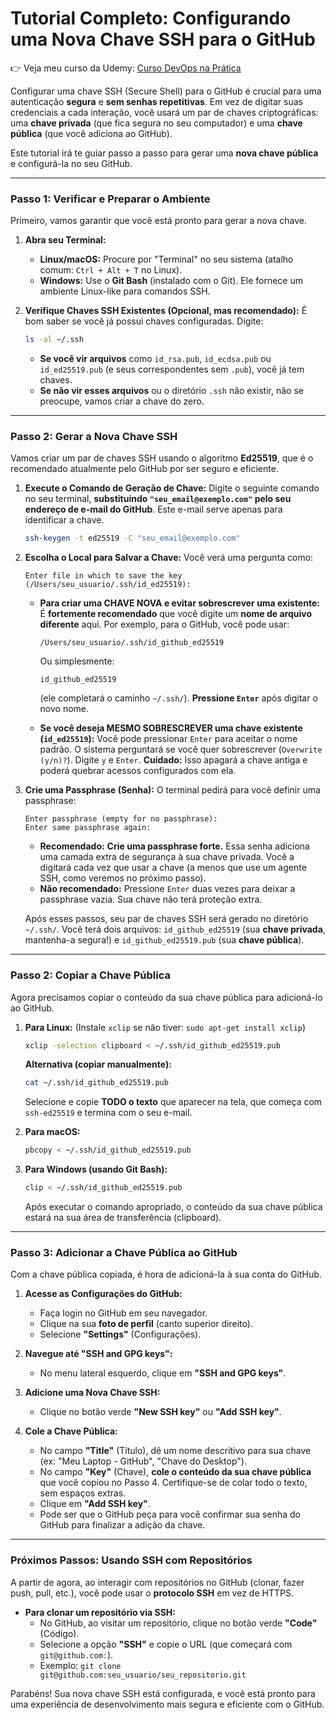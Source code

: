 # Tutorial Completo: Configurando uma Nova Chave SSH para o GitHub

👉 Veja meu curso da Udemy: [Curso DevOps na Prática](https://devopsautomation.com.br/go/udemy-cupom)

Configurar uma chave SSH (Secure Shell) para o GitHub é crucial para uma autenticação **segura** e **sem senhas repetitivas**. Em vez de digitar suas credenciais a cada interação, você usará um par de chaves criptográficas: uma **chave privada** (que fica segura no seu computador) e uma **chave pública** (que você adiciona ao GitHub).

Este tutorial irá te guiar passo a passo para gerar uma **nova chave pública** e configurá-la no seu GitHub.

-----

### Passo 1: Verificar e Preparar o Ambiente

Primeiro, vamos garantir que você está pronto para gerar a nova chave.

1.  **Abra seu Terminal:**

      * **Linux/macOS:** Procure por "Terminal" no seu sistema (atalho comum: `Ctrl + Alt + T` no Linux).
      * **Windows:** Use o **Git Bash** (instalado com o Git). Ele fornece um ambiente Linux-like para comandos SSH.

2.  **Verifique Chaves SSH Existentes (Opcional, mas recomendado):**
    É bom saber se você já possui chaves configuradas. Digite:

    ```bash
    ls -al ~/.ssh
    ```

      * **Se você vir arquivos** como `id_rsa.pub`, `id_ecdsa.pub` ou `id_ed25519.pub` (e seus correspondentes sem `.pub`), você já tem chaves.
      * **Se não vir esses arquivos** ou o diretório `.ssh` não existir, não se preocupe, vamos criar a chave do zero.

-----

### Passo 2: Gerar a Nova Chave SSH

Vamos criar um par de chaves SSH usando o algoritmo **Ed25519**, que é o recomendado atualmente pelo GitHub por ser seguro e eficiente.

1.  **Execute o Comando de Geração de Chave:**
    Digite o seguinte comando no seu terminal, **substituindo `"seu_email@exemplo.com"` pelo seu endereço de e-mail do GitHub**. Este e-mail serve apenas para identificar a chave.

    ```bash
    ssh-keygen -t ed25519 -C "seu_email@exemplo.com"
    ```

2.  **Escolha o Local para Salvar a Chave:**
    Você verá uma pergunta como:

    ```
    Enter file in which to save the key (/Users/seu_usuario/.ssh/id_ed25519):
    ```

      * **Para criar uma CHAVE NOVA e evitar sobrescrever uma existente:**
        É **fortemente recomendado** que você digite um **nome de arquivo diferente** aqui. Por exemplo, para o GitHub, você pode usar:

        ```
        /Users/seu_usuario/.ssh/id_github_ed25519
        ```

        Ou simplesmente:

        ```
        id_github_ed25519
        ```

        (ele completará o caminho `~/.ssh/`). **Pressione `Enter`** após digitar o novo nome.

      * **Se você deseja MESMO SOBRESCREVER uma chave existente (`id_ed25519`):**
        Você pode pressionar `Enter` para aceitar o nome padrão. O sistema perguntará se você quer sobrescrever (`Overwrite (y/n)?`). Digite `y` e `Enter`. **Cuidado:** Isso apagará a chave antiga e poderá quebrar acessos configurados com ela.

3.  **Crie uma Passphrase (Senha):**
    O terminal pedirá para você definir uma passphrase:

    ```
    Enter passphrase (empty for no passphrase):
    Enter same passphrase again:
    ```

      * **Recomendado:** **Crie uma passphrase forte.** Essa senha adiciona uma camada extra de segurança à sua chave privada. Você a digitará cada vez que usar a chave (a menos que use um agente SSH, como veremos no próximo passo).
      * **Não recomendado:** Pressione `Enter` duas vezes para deixar a passphrase vazia. Sua chave não terá proteção extra.

    Após esses passos, seu par de chaves SSH será gerado no diretório `~/.ssh/`. Você terá dois arquivos: `id_github_ed25519` (sua **chave privada**, mantenha-a segura\!) e `id_github_ed25519.pub` (sua **chave pública**).

-----

### Passo 2: Copiar a Chave Pública

Agora precisamos copiar o conteúdo da sua chave pública para adicioná-lo ao GitHub.

1.  **Para Linux:**
    (Instale `xclip` se não tiver: `sudo apt-get install xclip`)

    ```bash
    xclip -selection clipboard < ~/.ssh/id_github_ed25519.pub
    ```

    **Alternativa (copiar manualmente):**

    ```bash
    cat ~/.ssh/id_github_ed25519.pub
    ```

    Selecione e copie **TODO o texto** que aparecer na tela, que começa com `ssh-ed25519` e termina com o seu e-mail.

2.  **Para macOS:**

    ```bash
    pbcopy < ~/.ssh/id_github_ed25519.pub
    ```

3.  **Para Windows (usando Git Bash):**

    ```bash
    clip < ~/.ssh/id_github_ed25519.pub
    ```

    Após executar o comando apropriado, o conteúdo da sua chave pública estará na sua área de transferência (clipboard).

-----

### Passo 3: Adicionar a Chave Pública ao GitHub

Com a chave pública copiada, é hora de adicioná-la à sua conta do GitHub.

1.  **Acesse as Configurações do GitHub:**

      * Faça login no GitHub em seu navegador.
      * Clique na sua **foto de perfil** (canto superior direito).
      * Selecione **"Settings"** (Configurações).

2.  **Navegue até "SSH and GPG keys":**

      * No menu lateral esquerdo, clique em **"SSH and GPG keys"**.

3.  **Adicione uma Nova Chave SSH:**

      * Clique no botão verde **"New SSH key"** ou **"Add SSH key"**.

4.  **Cole a Chave Pública:**

      * No campo **"Title"** (Título), dê um nome descritivo para sua chave (ex: "Meu Laptop - GitHub", "Chave do Desktop").
      * No campo **"Key"** (Chave), **cole o conteúdo da sua chave pública** que você copiou no Passo 4. Certifique-se de colar todo o texto, sem espaços extras.
      * Clique em **"Add SSH key"**.
      * Pode ser que o GitHub peça para você confirmar sua senha do GitHub para finalizar a adição da chave.

-----

### Próximos Passos: Usando SSH com Repositórios

A partir de agora, ao interagir com repositórios no GitHub (clonar, fazer push, pull, etc.), você pode usar o **protocolo SSH** em vez de HTTPS.

  * **Para clonar um repositório via SSH:**
      * No GitHub, ao visitar um repositório, clique no botão verde **"Code"** (Código).
      * Selecione a opção **"SSH"** e copie o URL (que começará com `git@github.com:`).
      * Exemplo: `git clone git@github.com:seu_usuario/seu_repositorio.git`

Parabéns\! Sua nova chave SSH está configurada, e você está pronto para uma experiência de desenvolvimento mais segura e eficiente com o GitHub.